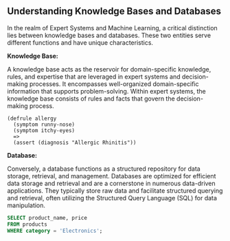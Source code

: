 ## Understanding Knowledge Bases and Databases

In the realm of Expert Systems and Machine Learning, a critical distinction lies between knowledge bases and databases. These two entities serve different functions and have unique characteristics.

**Knowledge Base:**

A knowledge base acts as the reservoir for domain-specific knowledge, rules, and expertise that are leveraged in expert systems and decision-making processes. It encompasses well-organized domain-specific information that supports problem-solving. Within expert systems, the knowledge base consists of rules and facts that govern the decision-making process.

```clips
(defrule allergy
  (symptom runny-nose)
  (symptom itchy-eyes)
  =>
  (assert (diagnosis "Allergic Rhinitis"))
```

**Database:**

Conversely, a database functions as a structured repository for data storage, retrieval, and management. Databases are optimized for efficient data storage and retrieval and are a cornerstone in numerous data-driven applications. They typically store raw data and facilitate structured querying and retrieval, often utilizing the Structured Query Language (SQL) for data manipulation.

```sql
SELECT product_name, price
FROM products
WHERE category = 'Electronics';
```
